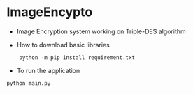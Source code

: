 # ImageEncypto
- Image Encryption system working on Triple-DES algorithm 

- How to download basic libraries
```
	python -m pip install requirement.txt
```  

- To run the application 
```
python main.py
```
